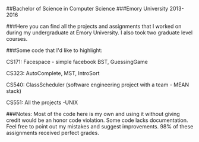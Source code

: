 ##Bachelor of Science in Computer Science
###Emory University 2013-2016

###Here you can find all the projects and assignments that I worked on during my undergraduate at Emory University. I also took two graduate level courses.

###Some code that I'd like to highlight:

CS171: Facespace - simple facebook BST, GuessingGame

CS323: AutoComplete, MST, IntroSort

CS540: ClassScheduler (software engineering project with a team - MEAN stack)

CS551: All the projects -UNIX 

###Notes:
Most of the code here is my own and using it without giving credit would be an honor code violation.
Some code lacks documentation.
Feel free to point out my mistakes and suggest improvements.
98% of these assignments received perfect grades. 


